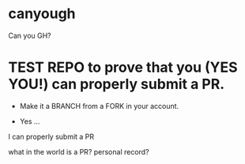 # canyough
Can you GH?

# TEST REPO to prove that you (YES YOU!) can properly submit a PR.

* Make it a BRANCH from a FORK in your account.

* Yes ...

I can properly submit a PR

what in the world is a PR?
personal record?
